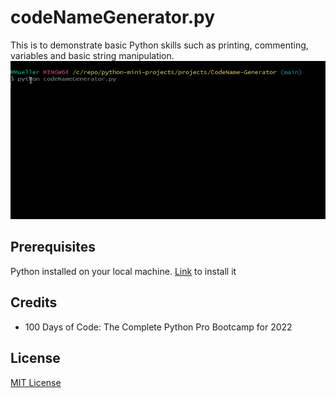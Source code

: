 # codeNameGenerator.py

This is to demonstrate basic Python skills such as printing, commenting, variables and  basic string manipulation.
![codename-generator](https://github.com/mariemueller-codes/python-mini-projects/blob/main/assets/CodeNameGenerator.gif)

## Prerequisites

Python installed on your local machine.
[Link](https://www.python.org/downloads/) to install it

## Credits
* 100 Days of Code: The Complete Python Pro Bootcamp for 2022

## License
[MIT License](https://github.com/mariemueller-codes/python-mini-projects/LICENSE.txt)